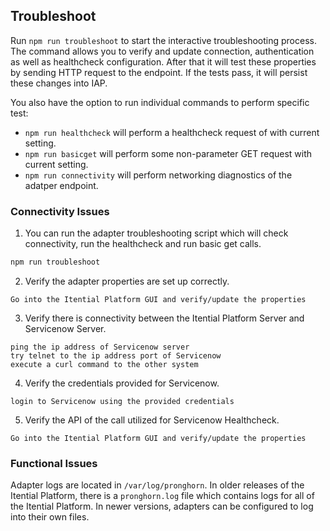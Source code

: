 ## Troubleshoot

Run `npm run troubleshoot` to start the interactive troubleshooting process. The command allows you to verify and update connection, authentication as well as healthcheck configuration. After that it will test these properties by sending HTTP request to the endpoint. If the tests pass, it will persist these changes into IAP.

You also have the option to run individual commands to perform specific test:

- `npm run healthcheck` will perform a healthcheck request of with current setting.
- `npm run basicget` will perform some non-parameter GET request with current setting.
- `npm run connectivity` will perform networking diagnostics of the adatper endpoint.

### Connectivity Issues

1. You can run the adapter troubleshooting script which will check connectivity, run the healthcheck and run basic get calls.

```bash
npm run troubleshoot
```

2. Verify the adapter properties are set up correctly.

```text
Go into the Itential Platform GUI and verify/update the properties
```

3. Verify there is connectivity between the Itential Platform Server and Servicenow Server.

```text
ping the ip address of Servicenow server
try telnet to the ip address port of Servicenow
execute a curl command to the other system
```

4. Verify the credentials provided for Servicenow.

```text
login to Servicenow using the provided credentials
```

5. Verify the API of the call utilized for Servicenow Healthcheck.

```text
Go into the Itential Platform GUI and verify/update the properties
```

### Functional Issues

Adapter logs are located in `/var/log/pronghorn`. In older releases of the Itential Platform, there is a `pronghorn.log` file which contains logs for all of the Itential Platform. In newer versions, adapters can be configured to log into their own files.
